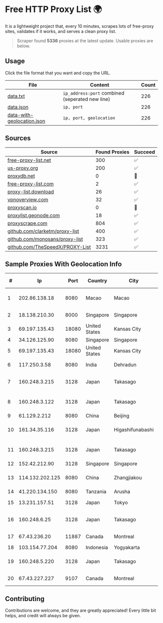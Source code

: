 
# Free HTTP Proxy List 🌍

It is a lightweight project that, every 10 minutes, scrapes lots of free-proxy sites, validates if it works, and serves a clean proxy list.


> Scraper found **5336** proxies at the latest update. Usable proxies are below.

## Usage

Click the file format that you want and copy the URL.


|File|Content|Count|
|----|-------|-----|
|[data.txt](https://raw.githubusercontent.com/themiralay/Proxy-List-World/master/data.txt)|`ip_address:port` combined (seperated new line)|226|
|[data.json](https://raw.githubusercontent.com/themiralay/Proxy-List-World/master/data.json)|`ip, port`|226|
|[data-with-geolocation.json](https://raw.githubusercontent.com/themiralay/Proxy-List-World/master/data-with-geolocation.json)|`ip, port, geolocation`|226|

## Sources

|Source|Found Proxies|Succeed|
|------|-------------|-------|
|[free-proxy-list.net](https://free-proxy-list.net)|300|✅|
|[us-proxy.org](https://www.us-proxy.org)|200|✅|
|[proxydb.net](http://proxydb.net)|0|🚫|
|[free-proxy-list.com](https://free-proxy-list.com/?page=&port=&type%5B%5D=http&type%5B%5D=https&up_time=0&search=Search)|2|✅|
|[proxy-list.download](https://www.proxy-list.download/HTTP)|26|✅|
|[vpnoverview.com](https://vpnoverview.com/privacy/anonymous-browsing/free-proxy-servers)|32|✅|
|[proxyscan.io](https://www.proxyscan.io)|0|🚫|
|[proxylist.geonode.com](https://proxylist.geonode.com/api/proxy-list?limit=300&page=1&sort_by=lastChecked&sort_type=desc&protocols=http,https)|18|✅|
|[proxyscrape.com](https://api.proxyscrape.com/v2/?request=displayproxies&protocol=http&timeout=10000&country=all&ssl=all&anonymity=all)|804|✅|
|[github.com/clarketm/proxy-list](https://raw.githubusercontent.com/clarketm/proxy-list/master/proxy-list-raw.txt)|400|✅|
|[github.com/monosans/proxy-list](https://raw.githubusercontent.com/monosans/proxy-list/main/proxies/http.txt)|323|✅|
|[github.com/TheSpeedX/PROXY-List](https://raw.githubusercontent.com/TheSpeedX/PROXY-List/master/http.txt)|3231|✅|


## Sample Proxies With Geolocation Info

|#|Ip|Port|Country|City|Internet Service Provider|
|-|--|----|-------|----|-------------------------|
|1|202.86.138.18|8080|Macao|Macao|Companhia de Telecomunicacoes de Macau|
|2|18.138.210.30|8000|Singapore|Singapore|Amazon Technologies Inc.|
|3|69.197.135.43|18080|United States|Kansas City|WholeSale Internet|
|4|34.126.125.90|8080|Singapore|Singapore|Google LLC|
|5|69.197.135.43|18080|United States|Kansas City|WholeSale Internet|
|6|117.250.3.58|8080|India|Dehradun|Bharat Sanchar Nigam Ltd|
|7|160.248.3.215|3128|Japan|Takasago|NTT PC Communications, Inc.|
|8|160.248.3.122|3128|Japan|Takasago|NTT PC Communications, Inc.|
|9|61.129.2.212|8080|China|Beijing|CHINANET|
|10|161.34.35.116|3128|Japan|Higashifunabashi|NTT PC Communications, Inc.|
|11|160.248.3.215|3128|Japan|Takasago|NTT PC Communications, Inc.|
|12|152.42.212.90|3128|Singapore|Singapore|DigitalOcean, LLC|
|13|114.132.202.125|8080|China|Zhangjiakou|CNC Group CHINA169 Hebei Province network|
|14|41.220.134.150|8080|Tanzania|Arusha|Habari Node Ltd|
|15|13.231.157.51|3128|Japan|Tokyo|Amazon Technologies Inc.|
|16|160.248.6.25|3128|Japan|Takasago|NTT PC Communications, Inc.|
|17|67.43.236.20|11887|Canada|Montreal|GloboTech Communications|
|18|103.154.77.204|8080|Indonesia|Yogyakarta|T2NET|
|19|160.248.5.220|3128|Japan|Takasago|NTT PC Communications, Inc.|
|20|67.43.227.227|9107|Canada|Montreal|GloboTech Communications|



## Contributing

Contributions are welcome, and they are greatly appreciated! Every
little bit helps, and credit will always be given.

